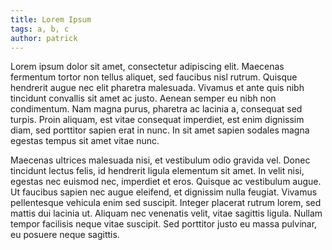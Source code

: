 ```yaml
---
title: Lorem Ipsum
tags: a, b, c
author: patrick
---
```

Lorem ipsum dolor sit amet, consectetur adipiscing elit. Maecenas fermentum tortor non tellus aliquet, sed faucibus nisl rutrum. Quisque hendrerit augue nec elit pharetra malesuada. Vivamus et ante quis nibh tincidunt convallis sit amet ac justo. Aenean semper eu nibh non condimentum. Nam magna purus, pharetra ac lacinia a, consequat sed turpis. Proin aliquam, est vitae consequat imperdiet, est enim dignissim diam, sed porttitor sapien erat in nunc. In sit amet sapien sodales magna egestas tempus sit amet vitae nunc.

Maecenas ultrices malesuada nisi, et vestibulum odio gravida vel. Donec tincidunt lectus felis, id hendrerit ligula elementum sit amet. In velit nisi, egestas nec euismod nec, imperdiet et eros. Quisque ac vestibulum augue. Ut faucibus sapien nec augue eleifend, et dignissim nulla feugiat. Vivamus pellentesque vehicula enim sed suscipit. Integer placerat rutrum lorem, sed mattis dui lacinia ut. Aliquam nec venenatis velit, vitae sagittis ligula. Nullam tempor facilisis neque vitae suscipit. Sed porttitor justo eu massa pulvinar, eu posuere neque sagittis.

